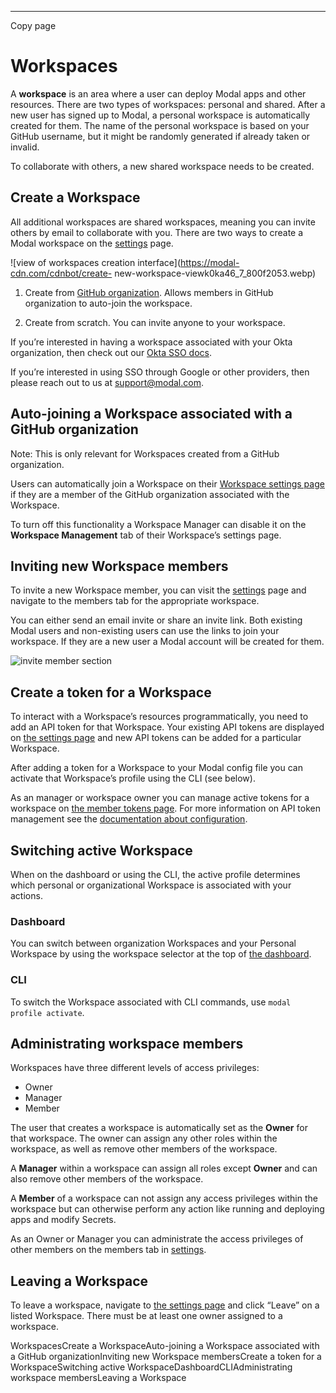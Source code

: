 * * *

Copy page

# Workspaces

A **workspace** is an area where a user can deploy Modal apps and other
resources. There are two types of workspaces: personal and shared. After a new
user has signed up to Modal, a personal workspace is automatically created for
them. The name of the personal workspace is based on your GitHub username, but
it might be randomly generated if already taken or invalid.

To collaborate with others, a new shared workspace needs to be created.

## Create a Workspace

All additional workspaces are shared workspaces, meaning you can invite others
by email to collaborate with you. There are two ways to create a Modal
workspace on the [settings](/settings/workspaces) page.

![view of workspaces creation interface](https://modal-cdn.com/cdnbot/create-
new-workspace-viewk0ka46_7_800f2053.webp)

  1. Create from [GitHub organization](https://docs.github.com/en/organizations). Allows members in GitHub organization to auto-join the workspace.

  2. Create from scratch. You can invite anyone to your workspace.

If you’re interested in having a workspace associated with your Okta
organization, then check out our [Okta SSO docs](/docs/guide/okta-sso).

If you’re interested in using SSO through Google or other providers, then
please reach out to us at [support@modal.com](mailto:support@modal.com).

## Auto-joining a Workspace associated with a GitHub organization

Note: This is only relevant for Workspaces created from a GitHub organization.

Users can automatically join a Workspace on their [Workspace settings
page](/settings/workspaces) if they are a member of the GitHub organization
associated with the Workspace.

To turn off this functionality a Workspace Manager can disable it on the
**Workspace Management** tab of their Workspace’s settings page.

## Inviting new Workspace members

To invite a new Workspace member, you can visit the [settings](/settings) page
and navigate to the members tab for the appropriate workspace.

You can either send an email invite or share an invite link. Both existing
Modal users and non-existing users can use the links to join your workspace.
If they are a new user a Modal account will be created for them.

![invite member section](/_app/immutable/assets/invite-member.CHnml0eT.png)

## Create a token for a Workspace

To interact with a Workspace’s resources programmatically, you need to add an
API token for that Workspace. Your existing API tokens are displayed on [the
settings page](/settings/tokens) and new API tokens can be added for a
particular Workspace.

After adding a token for a Workspace to your Modal config file you can
activate that Workspace’s profile using the CLI (see below).

As an manager or workspace owner you can manage active tokens for a workspace
on [the member tokens page](/settings/tokens/member-tokens). For more
information on API token management see the [documentation about
configuration](/docs/reference/modal.config).

## Switching active Workspace

When on the dashboard or using the CLI, the active profile determines which
personal or organizational Workspace is associated with your actions.

### Dashboard

You can switch between organization Workspaces and your Personal Workspace by
using the workspace selector at the top of [the dashboard](/home).

### CLI

To switch the Workspace associated with CLI commands, use `modal profile
activate`.

## Administrating workspace members

Workspaces have three different levels of access privileges:

  * Owner
  * Manager
  * Member

The user that creates a workspace is automatically set as the **Owner** for
that workspace. The owner can assign any other roles within the workspace, as
well as remove other members of the workspace.

A **Manager** within a workspace can assign all roles except **Owner** and can
also remove other members of the workspace.

A **Member** of a workspace can not assign any access privileges within the
workspace but can otherwise perform any action like running and deploying apps
and modify Secrets.

As an Owner or Manager you can administrate the access privileges of other
members on the members tab in [settings](/settings).

## Leaving a Workspace

To leave a workspace, navigate to [the settings page](/settings/workspaces)
and click “Leave” on a listed Workspace. There must be at least one owner
assigned to a workspace.

WorkspacesCreate a WorkspaceAuto-joining a Workspace associated with a GitHub
organizationInviting new Workspace membersCreate a token for a
WorkspaceSwitching active WorkspaceDashboardCLIAdministrating workspace
membersLeaving a Workspace
